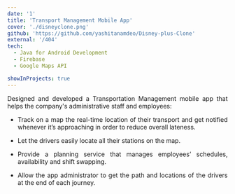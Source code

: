 ```yaml
---
date: '1'
title: 'Transport Management Mobile App'
cover: './disneyclone.png'
github: 'https://github.com/yashitanamdeo/Disney-plus-Clone'
external: '/404'
tech:
  - Java for Android Development
  - Firebase
  - Google Maps API

showInProjects: true
---
```


<p align="justify">
Designed and developed a Transportation Management mobile app that helps the company's administrative staff and
employees: <br></p>

- <p align="justify">Track on a map the real-time location of their transport and get notified whenever it’s approaching in order to reduce
  overall lateness.<br><p>

- <p align="justify">Let the drivers easily locate all their stations on the map.<br></p>

- <p align="justify">Provide a planning service that manages employees’ schedules, availability and shift swapping.<br></p>
  <p align="justify">
- <p align="justify">Allow the app administrator to get the path and locations of the drivers at the end of each journey.</p>
